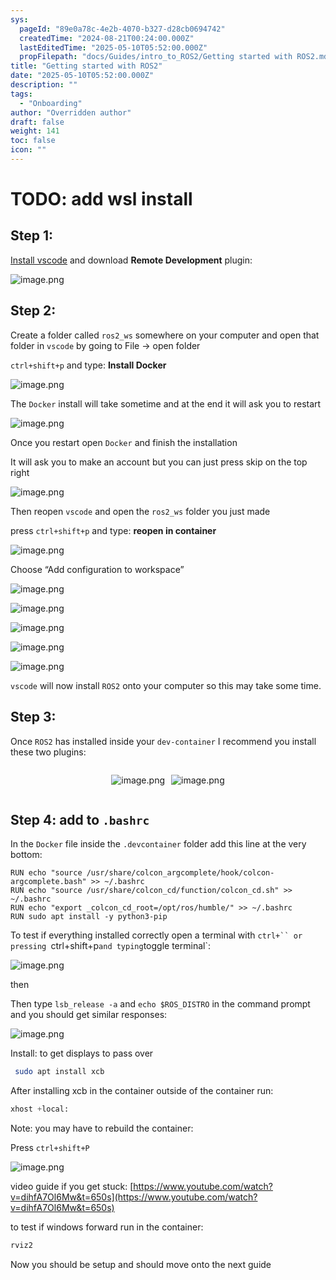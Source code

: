 ```yaml
---
sys:
  pageId: "89e0a78c-4e2b-4070-b327-d28cb0694742"
  createdTime: "2024-08-21T00:24:00.000Z"
  lastEditedTime: "2025-05-10T05:52:00.000Z"
  propFilepath: "docs/Guides/intro_to_ROS2/Getting started with ROS2.md"
title: "Getting started with ROS2"
date: "2025-05-10T05:52:00.000Z"
description: ""
tags:
  - "Onboarding"
author: "Overridden author"
draft: false
weight: 141
toc: false
icon: ""
---
```


# TODO: add wsl install

## Step 1:

[Install vscode](https://code.visualstudio.com/download) and download **Remote Development** plugin:

![image.png](https://prod-files-secure.s3.us-west-2.amazonaws.com/d518164a-d88e-44d1-a4ee-3adb3bd8bce0/efb52993-1881-4a40-b95e-6f020334f022/image.png?X-Amz-Algorithm=AWS4-HMAC-SHA256&X-Amz-Content-Sha256=UNSIGNED-PAYLOAD&X-Amz-Credential=ASIAZI2LB466Y4OCIPOC%2F20250511%2Fus-west-2%2Fs3%2Faws4_request&X-Amz-Date=20250511T050831Z&X-Amz-Expires=3600&X-Amz-Security-Token=IQoJb3JpZ2luX2VjEA0aCXVzLXdlc3QtMiJIMEYCIQDYRYYaWb%2FqlpcPZ84W42zhjh09GROuGvI%2BUJwtAxLTXQIhAPbMoibIeg%2FPil4sU0gc6pnOYTNyr6A%2BoMVsfQI9%2B6R2KogECLb%2F%2F%2F%2F%2F%2F%2F%2F%2F%2FwEQABoMNjM3NDIzMTgzODA1IgweXEfcx5vqTwmfB3wq3ANArETHqE%2FptGhANiOAoMgiAzd5EJZ7cw24lnZY1xUewCoKgDnPF6EGop2pROmj5JmuRMSIjzEZUyfNOrnFDhLJqWioXwwbaJXr1admieNEOM%2BvzrxM4Zu6%2FEcdPKotPh0gCgSGCk%2BkZp0WO2yGtGEQVfFRi%2FelamyXwi3oLnOT8Xu7P%2B5vKDrXmlDNSsJHJc7zf2Bit3YhRWH0%2FPbjloBx1qVpuP9dV4WGEZTcWQ0iwQUzoa%2B9uNXpO0XToZHEvPxnzNbB7srm8Z8jMRcxPVrY2gyLq5HyUUVNZeWNLAub%2BXwyGmShtWC%2BgUPuTWEf8kZSallrUqkA2sUikKS7Jtm1Pu0MK6CnC8vScSudZcAiYmBtC6F3PeugP1NxPtOLu4sS2QmUvl5hpFGpdATYsjEDI2nEvborgSYSTMyhXLmU7P0Sj1ciI2AT43VFUE%2Bsl9Pr5a%2F5xn64nwwMhv4vD%2F8Mrd8Ya3fD%2FqmpKik%2FtHgziNhdNNq7jjQPpR8VgUQGEk1t1i%2FnPcmwplX%2BLQ2ooSDUvJXudYzcjA8kgE9suqQvcD8AVBW0QVxZeiJBHdAa%2FJPkw1N3q6c9JObxqrwKp7Fvn5GRvCmNuHH21MBN%2B%2BK9Di%2F%2Fjo7ohQNM42V3YDDo3oDBBjqkAejcQ4gaqg8E2U15IcptmfX7a5xnbFtWPNxLPullKny6PsD4fcvU7Og3B7E2M1VG8vBO7fO6B5q0ahcBkLofPQ4CbbPabIpf6qg%2F1hFhaRPOuvGlMh90A%2BWGITk7i%2Fn7%2Fzy7q4cyzkAgUnNRH3%2BEoEkWvRCHA4bNAYDWKYqxMEIC0S%2FnMl3t%2Ftrb7bf4wQ3vpqU%2BKYz%2Bgx5QcNnbuyoM3v15BsJq&X-Amz-Signature=b95ee5839683f6ba2225c1ce9da374aea9dda06e3e04323bec6d29e4b65ffb5c&X-Amz-SignedHeaders=host&x-id=GetObject)

## Step 2:

Create a folder called `ros2_ws` somewhere on your computer and open that folder in `vscode` by going to File → open folder 

`ctrl+shift+p` and type: **Install Docker**

![image.png](https://prod-files-secure.s3.us-west-2.amazonaws.com/d518164a-d88e-44d1-a4ee-3adb3bd8bce0/2269dc0e-1cd5-47ff-bceb-c04ad9b2eab0/image.png?X-Amz-Algorithm=AWS4-HMAC-SHA256&X-Amz-Content-Sha256=UNSIGNED-PAYLOAD&X-Amz-Credential=ASIAZI2LB466Y4OCIPOC%2F20250511%2Fus-west-2%2Fs3%2Faws4_request&X-Amz-Date=20250511T050831Z&X-Amz-Expires=3600&X-Amz-Security-Token=IQoJb3JpZ2luX2VjEA0aCXVzLXdlc3QtMiJIMEYCIQDYRYYaWb%2FqlpcPZ84W42zhjh09GROuGvI%2BUJwtAxLTXQIhAPbMoibIeg%2FPil4sU0gc6pnOYTNyr6A%2BoMVsfQI9%2B6R2KogECLb%2F%2F%2F%2F%2F%2F%2F%2F%2F%2FwEQABoMNjM3NDIzMTgzODA1IgweXEfcx5vqTwmfB3wq3ANArETHqE%2FptGhANiOAoMgiAzd5EJZ7cw24lnZY1xUewCoKgDnPF6EGop2pROmj5JmuRMSIjzEZUyfNOrnFDhLJqWioXwwbaJXr1admieNEOM%2BvzrxM4Zu6%2FEcdPKotPh0gCgSGCk%2BkZp0WO2yGtGEQVfFRi%2FelamyXwi3oLnOT8Xu7P%2B5vKDrXmlDNSsJHJc7zf2Bit3YhRWH0%2FPbjloBx1qVpuP9dV4WGEZTcWQ0iwQUzoa%2B9uNXpO0XToZHEvPxnzNbB7srm8Z8jMRcxPVrY2gyLq5HyUUVNZeWNLAub%2BXwyGmShtWC%2BgUPuTWEf8kZSallrUqkA2sUikKS7Jtm1Pu0MK6CnC8vScSudZcAiYmBtC6F3PeugP1NxPtOLu4sS2QmUvl5hpFGpdATYsjEDI2nEvborgSYSTMyhXLmU7P0Sj1ciI2AT43VFUE%2Bsl9Pr5a%2F5xn64nwwMhv4vD%2F8Mrd8Ya3fD%2FqmpKik%2FtHgziNhdNNq7jjQPpR8VgUQGEk1t1i%2FnPcmwplX%2BLQ2ooSDUvJXudYzcjA8kgE9suqQvcD8AVBW0QVxZeiJBHdAa%2FJPkw1N3q6c9JObxqrwKp7Fvn5GRvCmNuHH21MBN%2B%2BK9Di%2F%2Fjo7ohQNM42V3YDDo3oDBBjqkAejcQ4gaqg8E2U15IcptmfX7a5xnbFtWPNxLPullKny6PsD4fcvU7Og3B7E2M1VG8vBO7fO6B5q0ahcBkLofPQ4CbbPabIpf6qg%2F1hFhaRPOuvGlMh90A%2BWGITk7i%2Fn7%2Fzy7q4cyzkAgUnNRH3%2BEoEkWvRCHA4bNAYDWKYqxMEIC0S%2FnMl3t%2Ftrb7bf4wQ3vpqU%2BKYz%2Bgx5QcNnbuyoM3v15BsJq&X-Amz-Signature=a402ad8a80fc5dd74479ac5dd420417701db529431c21c1d2a94d0f962bd8ebb&X-Amz-SignedHeaders=host&x-id=GetObject)

The `Docker` install will take sometime and at the end it will ask you to restart

![image.png](https://prod-files-secure.s3.us-west-2.amazonaws.com/d518164a-d88e-44d1-a4ee-3adb3bd8bce0/ed233f78-be33-4b1f-b89c-9c346c0e961e/image.png?X-Amz-Algorithm=AWS4-HMAC-SHA256&X-Amz-Content-Sha256=UNSIGNED-PAYLOAD&X-Amz-Credential=ASIAZI2LB466Y4OCIPOC%2F20250511%2Fus-west-2%2Fs3%2Faws4_request&X-Amz-Date=20250511T050831Z&X-Amz-Expires=3600&X-Amz-Security-Token=IQoJb3JpZ2luX2VjEA0aCXVzLXdlc3QtMiJIMEYCIQDYRYYaWb%2FqlpcPZ84W42zhjh09GROuGvI%2BUJwtAxLTXQIhAPbMoibIeg%2FPil4sU0gc6pnOYTNyr6A%2BoMVsfQI9%2B6R2KogECLb%2F%2F%2F%2F%2F%2F%2F%2F%2F%2FwEQABoMNjM3NDIzMTgzODA1IgweXEfcx5vqTwmfB3wq3ANArETHqE%2FptGhANiOAoMgiAzd5EJZ7cw24lnZY1xUewCoKgDnPF6EGop2pROmj5JmuRMSIjzEZUyfNOrnFDhLJqWioXwwbaJXr1admieNEOM%2BvzrxM4Zu6%2FEcdPKotPh0gCgSGCk%2BkZp0WO2yGtGEQVfFRi%2FelamyXwi3oLnOT8Xu7P%2B5vKDrXmlDNSsJHJc7zf2Bit3YhRWH0%2FPbjloBx1qVpuP9dV4WGEZTcWQ0iwQUzoa%2B9uNXpO0XToZHEvPxnzNbB7srm8Z8jMRcxPVrY2gyLq5HyUUVNZeWNLAub%2BXwyGmShtWC%2BgUPuTWEf8kZSallrUqkA2sUikKS7Jtm1Pu0MK6CnC8vScSudZcAiYmBtC6F3PeugP1NxPtOLu4sS2QmUvl5hpFGpdATYsjEDI2nEvborgSYSTMyhXLmU7P0Sj1ciI2AT43VFUE%2Bsl9Pr5a%2F5xn64nwwMhv4vD%2F8Mrd8Ya3fD%2FqmpKik%2FtHgziNhdNNq7jjQPpR8VgUQGEk1t1i%2FnPcmwplX%2BLQ2ooSDUvJXudYzcjA8kgE9suqQvcD8AVBW0QVxZeiJBHdAa%2FJPkw1N3q6c9JObxqrwKp7Fvn5GRvCmNuHH21MBN%2B%2BK9Di%2F%2Fjo7ohQNM42V3YDDo3oDBBjqkAejcQ4gaqg8E2U15IcptmfX7a5xnbFtWPNxLPullKny6PsD4fcvU7Og3B7E2M1VG8vBO7fO6B5q0ahcBkLofPQ4CbbPabIpf6qg%2F1hFhaRPOuvGlMh90A%2BWGITk7i%2Fn7%2Fzy7q4cyzkAgUnNRH3%2BEoEkWvRCHA4bNAYDWKYqxMEIC0S%2FnMl3t%2Ftrb7bf4wQ3vpqU%2BKYz%2Bgx5QcNnbuyoM3v15BsJq&X-Amz-Signature=0f093d627ad8c3a37fe1099907c496b522edc220b1f2b51787f41f31eff686b6&X-Amz-SignedHeaders=host&x-id=GetObject)

Once you restart open `Docker` and finish the installation

It will ask you to make an account but you can just press skip on the top right

![image.png](https://prod-files-secure.s3.us-west-2.amazonaws.com/d518164a-d88e-44d1-a4ee-3adb3bd8bce0/21010ad9-1659-4fd9-9f59-9932a09b2a3d/image.png?X-Amz-Algorithm=AWS4-HMAC-SHA256&X-Amz-Content-Sha256=UNSIGNED-PAYLOAD&X-Amz-Credential=ASIAZI2LB466Y4OCIPOC%2F20250511%2Fus-west-2%2Fs3%2Faws4_request&X-Amz-Date=20250511T050831Z&X-Amz-Expires=3600&X-Amz-Security-Token=IQoJb3JpZ2luX2VjEA0aCXVzLXdlc3QtMiJIMEYCIQDYRYYaWb%2FqlpcPZ84W42zhjh09GROuGvI%2BUJwtAxLTXQIhAPbMoibIeg%2FPil4sU0gc6pnOYTNyr6A%2BoMVsfQI9%2B6R2KogECLb%2F%2F%2F%2F%2F%2F%2F%2F%2F%2FwEQABoMNjM3NDIzMTgzODA1IgweXEfcx5vqTwmfB3wq3ANArETHqE%2FptGhANiOAoMgiAzd5EJZ7cw24lnZY1xUewCoKgDnPF6EGop2pROmj5JmuRMSIjzEZUyfNOrnFDhLJqWioXwwbaJXr1admieNEOM%2BvzrxM4Zu6%2FEcdPKotPh0gCgSGCk%2BkZp0WO2yGtGEQVfFRi%2FelamyXwi3oLnOT8Xu7P%2B5vKDrXmlDNSsJHJc7zf2Bit3YhRWH0%2FPbjloBx1qVpuP9dV4WGEZTcWQ0iwQUzoa%2B9uNXpO0XToZHEvPxnzNbB7srm8Z8jMRcxPVrY2gyLq5HyUUVNZeWNLAub%2BXwyGmShtWC%2BgUPuTWEf8kZSallrUqkA2sUikKS7Jtm1Pu0MK6CnC8vScSudZcAiYmBtC6F3PeugP1NxPtOLu4sS2QmUvl5hpFGpdATYsjEDI2nEvborgSYSTMyhXLmU7P0Sj1ciI2AT43VFUE%2Bsl9Pr5a%2F5xn64nwwMhv4vD%2F8Mrd8Ya3fD%2FqmpKik%2FtHgziNhdNNq7jjQPpR8VgUQGEk1t1i%2FnPcmwplX%2BLQ2ooSDUvJXudYzcjA8kgE9suqQvcD8AVBW0QVxZeiJBHdAa%2FJPkw1N3q6c9JObxqrwKp7Fvn5GRvCmNuHH21MBN%2B%2BK9Di%2F%2Fjo7ohQNM42V3YDDo3oDBBjqkAejcQ4gaqg8E2U15IcptmfX7a5xnbFtWPNxLPullKny6PsD4fcvU7Og3B7E2M1VG8vBO7fO6B5q0ahcBkLofPQ4CbbPabIpf6qg%2F1hFhaRPOuvGlMh90A%2BWGITk7i%2Fn7%2Fzy7q4cyzkAgUnNRH3%2BEoEkWvRCHA4bNAYDWKYqxMEIC0S%2FnMl3t%2Ftrb7bf4wQ3vpqU%2BKYz%2Bgx5QcNnbuyoM3v15BsJq&X-Amz-Signature=f13e1e6f1b07be5b0c0bca4b8a73d98364736bd1088c7c265d9f27eddc7b970e&X-Amz-SignedHeaders=host&x-id=GetObject)

Then reopen `vscode` and open the `ros2_ws` folder you just made

press `ctrl+shift+p` and type: **reopen in container**

![image.png](https://prod-files-secure.s3.us-west-2.amazonaws.com/d518164a-d88e-44d1-a4ee-3adb3bd8bce0/4e93b8c2-41ad-488c-8095-c74205196118/image.png?X-Amz-Algorithm=AWS4-HMAC-SHA256&X-Amz-Content-Sha256=UNSIGNED-PAYLOAD&X-Amz-Credential=ASIAZI2LB466Y4OCIPOC%2F20250511%2Fus-west-2%2Fs3%2Faws4_request&X-Amz-Date=20250511T050831Z&X-Amz-Expires=3600&X-Amz-Security-Token=IQoJb3JpZ2luX2VjEA0aCXVzLXdlc3QtMiJIMEYCIQDYRYYaWb%2FqlpcPZ84W42zhjh09GROuGvI%2BUJwtAxLTXQIhAPbMoibIeg%2FPil4sU0gc6pnOYTNyr6A%2BoMVsfQI9%2B6R2KogECLb%2F%2F%2F%2F%2F%2F%2F%2F%2F%2FwEQABoMNjM3NDIzMTgzODA1IgweXEfcx5vqTwmfB3wq3ANArETHqE%2FptGhANiOAoMgiAzd5EJZ7cw24lnZY1xUewCoKgDnPF6EGop2pROmj5JmuRMSIjzEZUyfNOrnFDhLJqWioXwwbaJXr1admieNEOM%2BvzrxM4Zu6%2FEcdPKotPh0gCgSGCk%2BkZp0WO2yGtGEQVfFRi%2FelamyXwi3oLnOT8Xu7P%2B5vKDrXmlDNSsJHJc7zf2Bit3YhRWH0%2FPbjloBx1qVpuP9dV4WGEZTcWQ0iwQUzoa%2B9uNXpO0XToZHEvPxnzNbB7srm8Z8jMRcxPVrY2gyLq5HyUUVNZeWNLAub%2BXwyGmShtWC%2BgUPuTWEf8kZSallrUqkA2sUikKS7Jtm1Pu0MK6CnC8vScSudZcAiYmBtC6F3PeugP1NxPtOLu4sS2QmUvl5hpFGpdATYsjEDI2nEvborgSYSTMyhXLmU7P0Sj1ciI2AT43VFUE%2Bsl9Pr5a%2F5xn64nwwMhv4vD%2F8Mrd8Ya3fD%2FqmpKik%2FtHgziNhdNNq7jjQPpR8VgUQGEk1t1i%2FnPcmwplX%2BLQ2ooSDUvJXudYzcjA8kgE9suqQvcD8AVBW0QVxZeiJBHdAa%2FJPkw1N3q6c9JObxqrwKp7Fvn5GRvCmNuHH21MBN%2B%2BK9Di%2F%2Fjo7ohQNM42V3YDDo3oDBBjqkAejcQ4gaqg8E2U15IcptmfX7a5xnbFtWPNxLPullKny6PsD4fcvU7Og3B7E2M1VG8vBO7fO6B5q0ahcBkLofPQ4CbbPabIpf6qg%2F1hFhaRPOuvGlMh90A%2BWGITk7i%2Fn7%2Fzy7q4cyzkAgUnNRH3%2BEoEkWvRCHA4bNAYDWKYqxMEIC0S%2FnMl3t%2Ftrb7bf4wQ3vpqU%2BKYz%2Bgx5QcNnbuyoM3v15BsJq&X-Amz-Signature=f2614cefef02aefe7d7309a9296c1ac887bc2638b4f856d5c0b8ab5c94e2a502&X-Amz-SignedHeaders=host&x-id=GetObject)

Choose “Add configuration to workspace”

![image.png](https://prod-files-secure.s3.us-west-2.amazonaws.com/d518164a-d88e-44d1-a4ee-3adb3bd8bce0/9560b282-5060-4989-ba37-97e7b2c22476/image.png?X-Amz-Algorithm=AWS4-HMAC-SHA256&X-Amz-Content-Sha256=UNSIGNED-PAYLOAD&X-Amz-Credential=ASIAZI2LB466Y4OCIPOC%2F20250511%2Fus-west-2%2Fs3%2Faws4_request&X-Amz-Date=20250511T050831Z&X-Amz-Expires=3600&X-Amz-Security-Token=IQoJb3JpZ2luX2VjEA0aCXVzLXdlc3QtMiJIMEYCIQDYRYYaWb%2FqlpcPZ84W42zhjh09GROuGvI%2BUJwtAxLTXQIhAPbMoibIeg%2FPil4sU0gc6pnOYTNyr6A%2BoMVsfQI9%2B6R2KogECLb%2F%2F%2F%2F%2F%2F%2F%2F%2F%2FwEQABoMNjM3NDIzMTgzODA1IgweXEfcx5vqTwmfB3wq3ANArETHqE%2FptGhANiOAoMgiAzd5EJZ7cw24lnZY1xUewCoKgDnPF6EGop2pROmj5JmuRMSIjzEZUyfNOrnFDhLJqWioXwwbaJXr1admieNEOM%2BvzrxM4Zu6%2FEcdPKotPh0gCgSGCk%2BkZp0WO2yGtGEQVfFRi%2FelamyXwi3oLnOT8Xu7P%2B5vKDrXmlDNSsJHJc7zf2Bit3YhRWH0%2FPbjloBx1qVpuP9dV4WGEZTcWQ0iwQUzoa%2B9uNXpO0XToZHEvPxnzNbB7srm8Z8jMRcxPVrY2gyLq5HyUUVNZeWNLAub%2BXwyGmShtWC%2BgUPuTWEf8kZSallrUqkA2sUikKS7Jtm1Pu0MK6CnC8vScSudZcAiYmBtC6F3PeugP1NxPtOLu4sS2QmUvl5hpFGpdATYsjEDI2nEvborgSYSTMyhXLmU7P0Sj1ciI2AT43VFUE%2Bsl9Pr5a%2F5xn64nwwMhv4vD%2F8Mrd8Ya3fD%2FqmpKik%2FtHgziNhdNNq7jjQPpR8VgUQGEk1t1i%2FnPcmwplX%2BLQ2ooSDUvJXudYzcjA8kgE9suqQvcD8AVBW0QVxZeiJBHdAa%2FJPkw1N3q6c9JObxqrwKp7Fvn5GRvCmNuHH21MBN%2B%2BK9Di%2F%2Fjo7ohQNM42V3YDDo3oDBBjqkAejcQ4gaqg8E2U15IcptmfX7a5xnbFtWPNxLPullKny6PsD4fcvU7Og3B7E2M1VG8vBO7fO6B5q0ahcBkLofPQ4CbbPabIpf6qg%2F1hFhaRPOuvGlMh90A%2BWGITk7i%2Fn7%2Fzy7q4cyzkAgUnNRH3%2BEoEkWvRCHA4bNAYDWKYqxMEIC0S%2FnMl3t%2Ftrb7bf4wQ3vpqU%2BKYz%2Bgx5QcNnbuyoM3v15BsJq&X-Amz-Signature=031482ace51d3154b8ba78b653ccbe7004d2a42c9568a34328bc09000feafdb1&X-Amz-SignedHeaders=host&x-id=GetObject)

![image.png](https://prod-files-secure.s3.us-west-2.amazonaws.com/d518164a-d88e-44d1-a4ee-3adb3bd8bce0/2ee63f81-886b-48e8-a553-dc6e5eac99e4/image.png?X-Amz-Algorithm=AWS4-HMAC-SHA256&X-Amz-Content-Sha256=UNSIGNED-PAYLOAD&X-Amz-Credential=ASIAZI2LB466Y4OCIPOC%2F20250511%2Fus-west-2%2Fs3%2Faws4_request&X-Amz-Date=20250511T050831Z&X-Amz-Expires=3600&X-Amz-Security-Token=IQoJb3JpZ2luX2VjEA0aCXVzLXdlc3QtMiJIMEYCIQDYRYYaWb%2FqlpcPZ84W42zhjh09GROuGvI%2BUJwtAxLTXQIhAPbMoibIeg%2FPil4sU0gc6pnOYTNyr6A%2BoMVsfQI9%2B6R2KogECLb%2F%2F%2F%2F%2F%2F%2F%2F%2F%2FwEQABoMNjM3NDIzMTgzODA1IgweXEfcx5vqTwmfB3wq3ANArETHqE%2FptGhANiOAoMgiAzd5EJZ7cw24lnZY1xUewCoKgDnPF6EGop2pROmj5JmuRMSIjzEZUyfNOrnFDhLJqWioXwwbaJXr1admieNEOM%2BvzrxM4Zu6%2FEcdPKotPh0gCgSGCk%2BkZp0WO2yGtGEQVfFRi%2FelamyXwi3oLnOT8Xu7P%2B5vKDrXmlDNSsJHJc7zf2Bit3YhRWH0%2FPbjloBx1qVpuP9dV4WGEZTcWQ0iwQUzoa%2B9uNXpO0XToZHEvPxnzNbB7srm8Z8jMRcxPVrY2gyLq5HyUUVNZeWNLAub%2BXwyGmShtWC%2BgUPuTWEf8kZSallrUqkA2sUikKS7Jtm1Pu0MK6CnC8vScSudZcAiYmBtC6F3PeugP1NxPtOLu4sS2QmUvl5hpFGpdATYsjEDI2nEvborgSYSTMyhXLmU7P0Sj1ciI2AT43VFUE%2Bsl9Pr5a%2F5xn64nwwMhv4vD%2F8Mrd8Ya3fD%2FqmpKik%2FtHgziNhdNNq7jjQPpR8VgUQGEk1t1i%2FnPcmwplX%2BLQ2ooSDUvJXudYzcjA8kgE9suqQvcD8AVBW0QVxZeiJBHdAa%2FJPkw1N3q6c9JObxqrwKp7Fvn5GRvCmNuHH21MBN%2B%2BK9Di%2F%2Fjo7ohQNM42V3YDDo3oDBBjqkAejcQ4gaqg8E2U15IcptmfX7a5xnbFtWPNxLPullKny6PsD4fcvU7Og3B7E2M1VG8vBO7fO6B5q0ahcBkLofPQ4CbbPabIpf6qg%2F1hFhaRPOuvGlMh90A%2BWGITk7i%2Fn7%2Fzy7q4cyzkAgUnNRH3%2BEoEkWvRCHA4bNAYDWKYqxMEIC0S%2FnMl3t%2Ftrb7bf4wQ3vpqU%2BKYz%2Bgx5QcNnbuyoM3v15BsJq&X-Amz-Signature=f3d9fb5f5c967bd00cdcb43437c80fa7e1e1373fd2df9ff4ffa13e2b7ceef9b9&X-Amz-SignedHeaders=host&x-id=GetObject)

![image.png](https://prod-files-secure.s3.us-west-2.amazonaws.com/d518164a-d88e-44d1-a4ee-3adb3bd8bce0/ae1580b2-b048-407e-aed9-b584224a7a04/image.png?X-Amz-Algorithm=AWS4-HMAC-SHA256&X-Amz-Content-Sha256=UNSIGNED-PAYLOAD&X-Amz-Credential=ASIAZI2LB466Y4OCIPOC%2F20250511%2Fus-west-2%2Fs3%2Faws4_request&X-Amz-Date=20250511T050831Z&X-Amz-Expires=3600&X-Amz-Security-Token=IQoJb3JpZ2luX2VjEA0aCXVzLXdlc3QtMiJIMEYCIQDYRYYaWb%2FqlpcPZ84W42zhjh09GROuGvI%2BUJwtAxLTXQIhAPbMoibIeg%2FPil4sU0gc6pnOYTNyr6A%2BoMVsfQI9%2B6R2KogECLb%2F%2F%2F%2F%2F%2F%2F%2F%2F%2FwEQABoMNjM3NDIzMTgzODA1IgweXEfcx5vqTwmfB3wq3ANArETHqE%2FptGhANiOAoMgiAzd5EJZ7cw24lnZY1xUewCoKgDnPF6EGop2pROmj5JmuRMSIjzEZUyfNOrnFDhLJqWioXwwbaJXr1admieNEOM%2BvzrxM4Zu6%2FEcdPKotPh0gCgSGCk%2BkZp0WO2yGtGEQVfFRi%2FelamyXwi3oLnOT8Xu7P%2B5vKDrXmlDNSsJHJc7zf2Bit3YhRWH0%2FPbjloBx1qVpuP9dV4WGEZTcWQ0iwQUzoa%2B9uNXpO0XToZHEvPxnzNbB7srm8Z8jMRcxPVrY2gyLq5HyUUVNZeWNLAub%2BXwyGmShtWC%2BgUPuTWEf8kZSallrUqkA2sUikKS7Jtm1Pu0MK6CnC8vScSudZcAiYmBtC6F3PeugP1NxPtOLu4sS2QmUvl5hpFGpdATYsjEDI2nEvborgSYSTMyhXLmU7P0Sj1ciI2AT43VFUE%2Bsl9Pr5a%2F5xn64nwwMhv4vD%2F8Mrd8Ya3fD%2FqmpKik%2FtHgziNhdNNq7jjQPpR8VgUQGEk1t1i%2FnPcmwplX%2BLQ2ooSDUvJXudYzcjA8kgE9suqQvcD8AVBW0QVxZeiJBHdAa%2FJPkw1N3q6c9JObxqrwKp7Fvn5GRvCmNuHH21MBN%2B%2BK9Di%2F%2Fjo7ohQNM42V3YDDo3oDBBjqkAejcQ4gaqg8E2U15IcptmfX7a5xnbFtWPNxLPullKny6PsD4fcvU7Og3B7E2M1VG8vBO7fO6B5q0ahcBkLofPQ4CbbPabIpf6qg%2F1hFhaRPOuvGlMh90A%2BWGITk7i%2Fn7%2Fzy7q4cyzkAgUnNRH3%2BEoEkWvRCHA4bNAYDWKYqxMEIC0S%2FnMl3t%2Ftrb7bf4wQ3vpqU%2BKYz%2Bgx5QcNnbuyoM3v15BsJq&X-Amz-Signature=ebba6038d95b114b2781d5d6a2407ccf7affb767b0b5de297e99f81653282d80&X-Amz-SignedHeaders=host&x-id=GetObject)

![image.png](https://prod-files-secure.s3.us-west-2.amazonaws.com/d518164a-d88e-44d1-a4ee-3adb3bd8bce0/53255b28-f75e-430f-b9e3-c0ac8577e42b/image.png?X-Amz-Algorithm=AWS4-HMAC-SHA256&X-Amz-Content-Sha256=UNSIGNED-PAYLOAD&X-Amz-Credential=ASIAZI2LB466Y4OCIPOC%2F20250511%2Fus-west-2%2Fs3%2Faws4_request&X-Amz-Date=20250511T050831Z&X-Amz-Expires=3600&X-Amz-Security-Token=IQoJb3JpZ2luX2VjEA0aCXVzLXdlc3QtMiJIMEYCIQDYRYYaWb%2FqlpcPZ84W42zhjh09GROuGvI%2BUJwtAxLTXQIhAPbMoibIeg%2FPil4sU0gc6pnOYTNyr6A%2BoMVsfQI9%2B6R2KogECLb%2F%2F%2F%2F%2F%2F%2F%2F%2F%2FwEQABoMNjM3NDIzMTgzODA1IgweXEfcx5vqTwmfB3wq3ANArETHqE%2FptGhANiOAoMgiAzd5EJZ7cw24lnZY1xUewCoKgDnPF6EGop2pROmj5JmuRMSIjzEZUyfNOrnFDhLJqWioXwwbaJXr1admieNEOM%2BvzrxM4Zu6%2FEcdPKotPh0gCgSGCk%2BkZp0WO2yGtGEQVfFRi%2FelamyXwi3oLnOT8Xu7P%2B5vKDrXmlDNSsJHJc7zf2Bit3YhRWH0%2FPbjloBx1qVpuP9dV4WGEZTcWQ0iwQUzoa%2B9uNXpO0XToZHEvPxnzNbB7srm8Z8jMRcxPVrY2gyLq5HyUUVNZeWNLAub%2BXwyGmShtWC%2BgUPuTWEf8kZSallrUqkA2sUikKS7Jtm1Pu0MK6CnC8vScSudZcAiYmBtC6F3PeugP1NxPtOLu4sS2QmUvl5hpFGpdATYsjEDI2nEvborgSYSTMyhXLmU7P0Sj1ciI2AT43VFUE%2Bsl9Pr5a%2F5xn64nwwMhv4vD%2F8Mrd8Ya3fD%2FqmpKik%2FtHgziNhdNNq7jjQPpR8VgUQGEk1t1i%2FnPcmwplX%2BLQ2ooSDUvJXudYzcjA8kgE9suqQvcD8AVBW0QVxZeiJBHdAa%2FJPkw1N3q6c9JObxqrwKp7Fvn5GRvCmNuHH21MBN%2B%2BK9Di%2F%2Fjo7ohQNM42V3YDDo3oDBBjqkAejcQ4gaqg8E2U15IcptmfX7a5xnbFtWPNxLPullKny6PsD4fcvU7Og3B7E2M1VG8vBO7fO6B5q0ahcBkLofPQ4CbbPabIpf6qg%2F1hFhaRPOuvGlMh90A%2BWGITk7i%2Fn7%2Fzy7q4cyzkAgUnNRH3%2BEoEkWvRCHA4bNAYDWKYqxMEIC0S%2FnMl3t%2Ftrb7bf4wQ3vpqU%2BKYz%2Bgx5QcNnbuyoM3v15BsJq&X-Amz-Signature=fd96f83f4a3f4263d55907d9f92b30f3e2cd6bd0698414556c7bf7b8ee75b042&X-Amz-SignedHeaders=host&x-id=GetObject)

![image.png](https://prod-files-secure.s3.us-west-2.amazonaws.com/d518164a-d88e-44d1-a4ee-3adb3bd8bce0/7c562767-5af9-4ffb-97d1-327bcdf4ee00/image.png?X-Amz-Algorithm=AWS4-HMAC-SHA256&X-Amz-Content-Sha256=UNSIGNED-PAYLOAD&X-Amz-Credential=ASIAZI2LB466Y4OCIPOC%2F20250511%2Fus-west-2%2Fs3%2Faws4_request&X-Amz-Date=20250511T050831Z&X-Amz-Expires=3600&X-Amz-Security-Token=IQoJb3JpZ2luX2VjEA0aCXVzLXdlc3QtMiJIMEYCIQDYRYYaWb%2FqlpcPZ84W42zhjh09GROuGvI%2BUJwtAxLTXQIhAPbMoibIeg%2FPil4sU0gc6pnOYTNyr6A%2BoMVsfQI9%2B6R2KogECLb%2F%2F%2F%2F%2F%2F%2F%2F%2F%2FwEQABoMNjM3NDIzMTgzODA1IgweXEfcx5vqTwmfB3wq3ANArETHqE%2FptGhANiOAoMgiAzd5EJZ7cw24lnZY1xUewCoKgDnPF6EGop2pROmj5JmuRMSIjzEZUyfNOrnFDhLJqWioXwwbaJXr1admieNEOM%2BvzrxM4Zu6%2FEcdPKotPh0gCgSGCk%2BkZp0WO2yGtGEQVfFRi%2FelamyXwi3oLnOT8Xu7P%2B5vKDrXmlDNSsJHJc7zf2Bit3YhRWH0%2FPbjloBx1qVpuP9dV4WGEZTcWQ0iwQUzoa%2B9uNXpO0XToZHEvPxnzNbB7srm8Z8jMRcxPVrY2gyLq5HyUUVNZeWNLAub%2BXwyGmShtWC%2BgUPuTWEf8kZSallrUqkA2sUikKS7Jtm1Pu0MK6CnC8vScSudZcAiYmBtC6F3PeugP1NxPtOLu4sS2QmUvl5hpFGpdATYsjEDI2nEvborgSYSTMyhXLmU7P0Sj1ciI2AT43VFUE%2Bsl9Pr5a%2F5xn64nwwMhv4vD%2F8Mrd8Ya3fD%2FqmpKik%2FtHgziNhdNNq7jjQPpR8VgUQGEk1t1i%2FnPcmwplX%2BLQ2ooSDUvJXudYzcjA8kgE9suqQvcD8AVBW0QVxZeiJBHdAa%2FJPkw1N3q6c9JObxqrwKp7Fvn5GRvCmNuHH21MBN%2B%2BK9Di%2F%2Fjo7ohQNM42V3YDDo3oDBBjqkAejcQ4gaqg8E2U15IcptmfX7a5xnbFtWPNxLPullKny6PsD4fcvU7Og3B7E2M1VG8vBO7fO6B5q0ahcBkLofPQ4CbbPabIpf6qg%2F1hFhaRPOuvGlMh90A%2BWGITk7i%2Fn7%2Fzy7q4cyzkAgUnNRH3%2BEoEkWvRCHA4bNAYDWKYqxMEIC0S%2FnMl3t%2Ftrb7bf4wQ3vpqU%2BKYz%2Bgx5QcNnbuyoM3v15BsJq&X-Amz-Signature=2278c4ab8ac35d2e0df2929cf08a66a5bab8a958dfe10420a604f5f60d176767&X-Amz-SignedHeaders=host&x-id=GetObject)

`vscode` will now install `ROS2` onto your computer so this may take some time.

## Step 3:

Once `ROS2` has installed inside your `dev-container` I recommend you install these two plugins:

<div style="display: flex;flex-direction: row; column-gap:10px; max-width: 630px;justify-content: center;">
<div>

![image.png](https://prod-files-secure.s3.us-west-2.amazonaws.com/d518164a-d88e-44d1-a4ee-3adb3bd8bce0/3fc3d550-5a54-4ba1-ba6b-faa01cdb7369/image.png?X-Amz-Algorithm=AWS4-HMAC-SHA256&X-Amz-Content-Sha256=UNSIGNED-PAYLOAD&X-Amz-Credential=ASIAZI2LB466Y42IYP73%2F20250511%2Fus-west-2%2Fs3%2Faws4_request&X-Amz-Date=20250511T050839Z&X-Amz-Expires=3600&X-Amz-Security-Token=IQoJb3JpZ2luX2VjEA0aCXVzLXdlc3QtMiJGMEQCIArZ2SyE2FKQKL60NFKF%2F0YGlWQObUVZRWFnfhy5VWXlAiAZYP3vyEPcRbF37I%2BzaJ%2B2zGJ9ee6UdZ2s2WOOjGeUFiqIBAi2%2F%2F%2F%2F%2F%2F%2F%2F%2F%2F8BEAAaDDYzNzQyMzE4MzgwNSIMvQnTJVoIob6WMJfVKtwDf%2Fbm%2FRJGWf9MwrMTlWNQ7bIv8y7c3wiF%2B1YyLQEPnSffomJySlEAKpNkfNmeAqOlNu2%2Brgd8dFuhDn2haO6w%2BdV6J8oWQTbW4IcQh49rGd5f5ok7LFYoc%2F9Lx0Urr9FLg2HErzChjEuqLG0DmHTD6IbosKdaYVRvywEjn7Q0AOGkDqYIqTAkTsF8VFkXGo%2BUjp9LpRcAFozn0KscjFxzQtybVBcv%2FQHQ1%2BEP69tR%2BmfBTnOuyRuSqXgUStYt0Ci6iectz9rMWCP5dmzV4jjML5bUh6xOhVa67wkNAZH1I0b4QuZIgX8Fkvu3wDMQywUcpPduWAHlh%2Fyxnj%2BU4i7ksYyOAjkLe%2B%2BPEv8Qc%2FIJcwqG5K0VLuga1jxm3P%2FodMXUhXRy0wYB%2FJHOMpg7FVqCLJ%2BH1HVGg%2FdUM83eG2MQbtyDrEv2QXECssCMRQwmsQXNlAi52Fnyg6iZmEvLdaXKorwkABl4dCOSbq3hg0vYx0Vm98AkZekcTfS3kIjzGyzTEFEEwhIOymo50ch%2B0RXdKZdT4AZj9GmY1HOlpKegnYsqGpQMyOYaGbHHSxUqU7jBeRKrU0bKEWNuQGwaB%2FqHOgjABp5ugZlv87M3pI2%2FGlOMpUd218tX1kFQNBkwteCAwQY6pgEtOmWhS9uK06RHvMHMlS6DmXkP2mE9KsVvoamjsfNqTsvrsN%2BsIQLXaTF7rBNl0t1BQYqNM0iGoL%2BxAr92O2GJ5gCETptGM1qDvFFxnme3A1omlywxlWanEs84qdghA4LLLJLLETEou49LlnobOU9Ra6xfn4JIqSwNG3h0aFx2azeyPCb2VqqaaFkA%2BbaDD6J%2BHJaDGOrV15l7E4dvcNWItrLphmKP&X-Amz-Signature=22d7d01ef440ae11d8f613afca62b77bb93a54b948aaa7f638019167e5fa6068&X-Amz-SignedHeaders=host&x-id=GetObject)

</div>
<div>

![image.png](https://prod-files-secure.s3.us-west-2.amazonaws.com/d518164a-d88e-44d1-a4ee-3adb3bd8bce0/d994cc66-13c2-4093-a5a3-f84cf4601a82/image.png?X-Amz-Algorithm=AWS4-HMAC-SHA256&X-Amz-Content-Sha256=UNSIGNED-PAYLOAD&X-Amz-Credential=ASIAZI2LB466WBO5CK3U%2F20250511%2Fus-west-2%2Fs3%2Faws4_request&X-Amz-Date=20250511T050840Z&X-Amz-Expires=3600&X-Amz-Security-Token=IQoJb3JpZ2luX2VjEA0aCXVzLXdlc3QtMiJGMEQCIF4Ej4Hfd0A9dHU3MSt4LB5%2B3FZjTWjDrQnGGVvtybaYAiBICMDpxwieN6nn4IpXrKmoHQunQz0abgFNdNPetR%2BB9SqIBAi2%2F%2F%2F%2F%2F%2F%2F%2F%2F%2F8BEAAaDDYzNzQyMzE4MzgwNSIMksXcoPvkb%2FT9TT9aKtwDW4LVTmVNp2FL2Yjnqhx%2BVh5Yq8zLob61WuSjjttrzqr6Q2z0XX5f%2BxNCvGsvtpzpF6NoF4JWvusiH1sp9ow%2BFo3rK5MLC2ENdVLY0JMJVODLQAMBBq10rIAXmm%2FojFM%2Bk6NnVj3uiIr7BnuC7FSHa7ofVh2opuyiRF7EDDPj2tmAx9T%2BePKgjIA3ajVW%2BszfysYsB8AFshEh%2BWp8xQeymX1%2BOlTB02xjMGdoShavsFn8zVYPGeCGv8SVsQiFbfbgsurYCSoYtY4Js%2FX6tJ%2BAwaRgjO1gCvcKkFw1roys1iUFirVGw6NDL0mUSQKfWcehMaeI%2BfrgV42iMXDSP9G%2BZPaYvEmNT%2BqyGnDS2YN1vmXj3OV4SYkDS%2FTAuw4914v5PIT%2B3gfMM4bDgvbytLxWq2%2Bd3vjTHrU0887CTp%2BJcBQR%2FRWvU2YvB1AF4cCwUZYFBX9kqcjYXR1%2FGiBq298%2FLMxYO3H8SCsiYQtd%2BbsMQn67%2BOkUOXxsOuIqS%2Bp2b3Cg810VbtrIsPJgGIn6UWZeD3CLZCuj%2B9MYT22TlF5Daido1Hbb8uJBUsypK4grzVoOmLWpsHmhD0fk9ycgw53goVz%2BPRghRveafcubzevyNhA9Vmx82DGzgk3VJcEw3d6AwQY6pgHQKkXSgUMlMXltaDz%2B5As2BmYOFk9o1D2qisM6nQp9RxIoVMzfyWrky4PVaDKW19KijAwSgeD0W5B%2BvydjffvEsYFUN5sfZBlU5vXge%2B2j97eOPjl%2FBu%2BoB31kGG6ZtWhuv2mT%2FihyWRCEg2YVMaq8I4kLuFfuOyTvGJlkLwrknSXOj1C1TRl5EGugZRm7hmd1cFeAShNxVs63UrK7LewSkfZiC1zk&X-Amz-Signature=6e43c8b4d8cee2e928c7c6bd7e67e5dfefecdf9c48a48c25396de4532b0f867a&X-Amz-SignedHeaders=host&x-id=GetObject)

</div>
</div>

## Step 4: add to `.bashrc`

In the `Docker` file inside the `.devcontainer` folder add this line at the very bottom: 

```docker
RUN echo "source /usr/share/colcon_argcomplete/hook/colcon-argcomplete.bash" >> ~/.bashrc
RUN echo "source /usr/share/colcon_cd/function/colcon_cd.sh" >> ~/.bashrc
RUN echo "export _colcon_cd_root=/opt/ros/humble/" >> ~/.bashrc
RUN sudo apt install -y python3-pip 
```

To test if everything installed correctly open a terminal with `ctrl+`` or pressing `ctrl+shift+p` and typing `toggle terminal`:

![image.png](https://prod-files-secure.s3.us-west-2.amazonaws.com/d518164a-d88e-44d1-a4ee-3adb3bd8bce0/6a4943d8-b04e-4c02-9a58-775f3384d1a5/image.png?X-Amz-Algorithm=AWS4-HMAC-SHA256&X-Amz-Content-Sha256=UNSIGNED-PAYLOAD&X-Amz-Credential=ASIAZI2LB466Y4OCIPOC%2F20250511%2Fus-west-2%2Fs3%2Faws4_request&X-Amz-Date=20250511T050831Z&X-Amz-Expires=3600&X-Amz-Security-Token=IQoJb3JpZ2luX2VjEA0aCXVzLXdlc3QtMiJIMEYCIQDYRYYaWb%2FqlpcPZ84W42zhjh09GROuGvI%2BUJwtAxLTXQIhAPbMoibIeg%2FPil4sU0gc6pnOYTNyr6A%2BoMVsfQI9%2B6R2KogECLb%2F%2F%2F%2F%2F%2F%2F%2F%2F%2FwEQABoMNjM3NDIzMTgzODA1IgweXEfcx5vqTwmfB3wq3ANArETHqE%2FptGhANiOAoMgiAzd5EJZ7cw24lnZY1xUewCoKgDnPF6EGop2pROmj5JmuRMSIjzEZUyfNOrnFDhLJqWioXwwbaJXr1admieNEOM%2BvzrxM4Zu6%2FEcdPKotPh0gCgSGCk%2BkZp0WO2yGtGEQVfFRi%2FelamyXwi3oLnOT8Xu7P%2B5vKDrXmlDNSsJHJc7zf2Bit3YhRWH0%2FPbjloBx1qVpuP9dV4WGEZTcWQ0iwQUzoa%2B9uNXpO0XToZHEvPxnzNbB7srm8Z8jMRcxPVrY2gyLq5HyUUVNZeWNLAub%2BXwyGmShtWC%2BgUPuTWEf8kZSallrUqkA2sUikKS7Jtm1Pu0MK6CnC8vScSudZcAiYmBtC6F3PeugP1NxPtOLu4sS2QmUvl5hpFGpdATYsjEDI2nEvborgSYSTMyhXLmU7P0Sj1ciI2AT43VFUE%2Bsl9Pr5a%2F5xn64nwwMhv4vD%2F8Mrd8Ya3fD%2FqmpKik%2FtHgziNhdNNq7jjQPpR8VgUQGEk1t1i%2FnPcmwplX%2BLQ2ooSDUvJXudYzcjA8kgE9suqQvcD8AVBW0QVxZeiJBHdAa%2FJPkw1N3q6c9JObxqrwKp7Fvn5GRvCmNuHH21MBN%2B%2BK9Di%2F%2Fjo7ohQNM42V3YDDo3oDBBjqkAejcQ4gaqg8E2U15IcptmfX7a5xnbFtWPNxLPullKny6PsD4fcvU7Og3B7E2M1VG8vBO7fO6B5q0ahcBkLofPQ4CbbPabIpf6qg%2F1hFhaRPOuvGlMh90A%2BWGITk7i%2Fn7%2Fzy7q4cyzkAgUnNRH3%2BEoEkWvRCHA4bNAYDWKYqxMEIC0S%2FnMl3t%2Ftrb7bf4wQ3vpqU%2BKYz%2Bgx5QcNnbuyoM3v15BsJq&X-Amz-Signature=da9dee34941cb5d70b835553bac98f3d56e72989510c0c691205b194be2c068a&X-Amz-SignedHeaders=host&x-id=GetObject)

then 

Then type `lsb_release -a` and `echo $ROS_DISTRO` in the command prompt and you should get similar responses:

![image.png](https://prod-files-secure.s3.us-west-2.amazonaws.com/d518164a-d88e-44d1-a4ee-3adb3bd8bce0/3e635dec-a805-4e85-8b9e-d000e5b71a4e/image.png?X-Amz-Algorithm=AWS4-HMAC-SHA256&X-Amz-Content-Sha256=UNSIGNED-PAYLOAD&X-Amz-Credential=ASIAZI2LB466Y4OCIPOC%2F20250511%2Fus-west-2%2Fs3%2Faws4_request&X-Amz-Date=20250511T050831Z&X-Amz-Expires=3600&X-Amz-Security-Token=IQoJb3JpZ2luX2VjEA0aCXVzLXdlc3QtMiJIMEYCIQDYRYYaWb%2FqlpcPZ84W42zhjh09GROuGvI%2BUJwtAxLTXQIhAPbMoibIeg%2FPil4sU0gc6pnOYTNyr6A%2BoMVsfQI9%2B6R2KogECLb%2F%2F%2F%2F%2F%2F%2F%2F%2F%2FwEQABoMNjM3NDIzMTgzODA1IgweXEfcx5vqTwmfB3wq3ANArETHqE%2FptGhANiOAoMgiAzd5EJZ7cw24lnZY1xUewCoKgDnPF6EGop2pROmj5JmuRMSIjzEZUyfNOrnFDhLJqWioXwwbaJXr1admieNEOM%2BvzrxM4Zu6%2FEcdPKotPh0gCgSGCk%2BkZp0WO2yGtGEQVfFRi%2FelamyXwi3oLnOT8Xu7P%2B5vKDrXmlDNSsJHJc7zf2Bit3YhRWH0%2FPbjloBx1qVpuP9dV4WGEZTcWQ0iwQUzoa%2B9uNXpO0XToZHEvPxnzNbB7srm8Z8jMRcxPVrY2gyLq5HyUUVNZeWNLAub%2BXwyGmShtWC%2BgUPuTWEf8kZSallrUqkA2sUikKS7Jtm1Pu0MK6CnC8vScSudZcAiYmBtC6F3PeugP1NxPtOLu4sS2QmUvl5hpFGpdATYsjEDI2nEvborgSYSTMyhXLmU7P0Sj1ciI2AT43VFUE%2Bsl9Pr5a%2F5xn64nwwMhv4vD%2F8Mrd8Ya3fD%2FqmpKik%2FtHgziNhdNNq7jjQPpR8VgUQGEk1t1i%2FnPcmwplX%2BLQ2ooSDUvJXudYzcjA8kgE9suqQvcD8AVBW0QVxZeiJBHdAa%2FJPkw1N3q6c9JObxqrwKp7Fvn5GRvCmNuHH21MBN%2B%2BK9Di%2F%2Fjo7ohQNM42V3YDDo3oDBBjqkAejcQ4gaqg8E2U15IcptmfX7a5xnbFtWPNxLPullKny6PsD4fcvU7Og3B7E2M1VG8vBO7fO6B5q0ahcBkLofPQ4CbbPabIpf6qg%2F1hFhaRPOuvGlMh90A%2BWGITk7i%2Fn7%2Fzy7q4cyzkAgUnNRH3%2BEoEkWvRCHA4bNAYDWKYqxMEIC0S%2FnMl3t%2Ftrb7bf4wQ3vpqU%2BKYz%2Bgx5QcNnbuyoM3v15BsJq&X-Amz-Signature=492f1796faede725d8858c1e411318c657ee6727fcca4b749a4fe9c736156975&X-Amz-SignedHeaders=host&x-id=GetObject)

Install:  to get displays to pass over

```bash
 sudo apt install xcb
```

After installing xcb in the container outside of the container run:

```python
xhost +local:
```

Note: you may have to rebuild the container:

Press `ctrl+shift+P`

![image.png](https://prod-files-secure.s3.us-west-2.amazonaws.com/d518164a-d88e-44d1-a4ee-3adb3bd8bce0/6c2be660-2618-4c38-9c26-53554f7a0b7b/image.png?X-Amz-Algorithm=AWS4-HMAC-SHA256&X-Amz-Content-Sha256=UNSIGNED-PAYLOAD&X-Amz-Credential=ASIAZI2LB466Y4OCIPOC%2F20250511%2Fus-west-2%2Fs3%2Faws4_request&X-Amz-Date=20250511T050831Z&X-Amz-Expires=3600&X-Amz-Security-Token=IQoJb3JpZ2luX2VjEA0aCXVzLXdlc3QtMiJIMEYCIQDYRYYaWb%2FqlpcPZ84W42zhjh09GROuGvI%2BUJwtAxLTXQIhAPbMoibIeg%2FPil4sU0gc6pnOYTNyr6A%2BoMVsfQI9%2B6R2KogECLb%2F%2F%2F%2F%2F%2F%2F%2F%2F%2FwEQABoMNjM3NDIzMTgzODA1IgweXEfcx5vqTwmfB3wq3ANArETHqE%2FptGhANiOAoMgiAzd5EJZ7cw24lnZY1xUewCoKgDnPF6EGop2pROmj5JmuRMSIjzEZUyfNOrnFDhLJqWioXwwbaJXr1admieNEOM%2BvzrxM4Zu6%2FEcdPKotPh0gCgSGCk%2BkZp0WO2yGtGEQVfFRi%2FelamyXwi3oLnOT8Xu7P%2B5vKDrXmlDNSsJHJc7zf2Bit3YhRWH0%2FPbjloBx1qVpuP9dV4WGEZTcWQ0iwQUzoa%2B9uNXpO0XToZHEvPxnzNbB7srm8Z8jMRcxPVrY2gyLq5HyUUVNZeWNLAub%2BXwyGmShtWC%2BgUPuTWEf8kZSallrUqkA2sUikKS7Jtm1Pu0MK6CnC8vScSudZcAiYmBtC6F3PeugP1NxPtOLu4sS2QmUvl5hpFGpdATYsjEDI2nEvborgSYSTMyhXLmU7P0Sj1ciI2AT43VFUE%2Bsl9Pr5a%2F5xn64nwwMhv4vD%2F8Mrd8Ya3fD%2FqmpKik%2FtHgziNhdNNq7jjQPpR8VgUQGEk1t1i%2FnPcmwplX%2BLQ2ooSDUvJXudYzcjA8kgE9suqQvcD8AVBW0QVxZeiJBHdAa%2FJPkw1N3q6c9JObxqrwKp7Fvn5GRvCmNuHH21MBN%2B%2BK9Di%2F%2Fjo7ohQNM42V3YDDo3oDBBjqkAejcQ4gaqg8E2U15IcptmfX7a5xnbFtWPNxLPullKny6PsD4fcvU7Og3B7E2M1VG8vBO7fO6B5q0ahcBkLofPQ4CbbPabIpf6qg%2F1hFhaRPOuvGlMh90A%2BWGITk7i%2Fn7%2Fzy7q4cyzkAgUnNRH3%2BEoEkWvRCHA4bNAYDWKYqxMEIC0S%2FnMl3t%2Ftrb7bf4wQ3vpqU%2BKYz%2Bgx5QcNnbuyoM3v15BsJq&X-Amz-Signature=aa5cf328026f60542142589939f5ebf176624fe830e2a01479f43ce4d9e4b769&X-Amz-SignedHeaders=host&x-id=GetObject)

video guide if you get stuck: [https://www.youtube.com/watch?v=dihfA7Ol6Mw&t=650s](https://www.youtube.com/watch?v=dihfA7Ol6Mw&t=650s)

to test if windows forward run in the container:

```bash
rviz2
```

Now you should be setup and should move onto the next guide 
